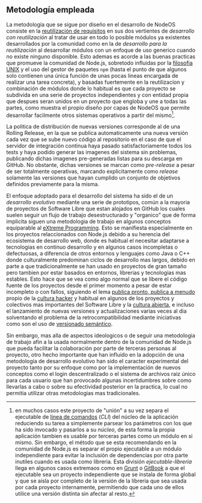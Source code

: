 ## Metodología empleada

La metodología que se sigue por diseño en el desarrollo de NodeOS consiste en la
[reutilización de requisitos](http://www.ecured.cu/index.php/Reutilización_de_requisitos)
en sus dos vertientes de *desarrollo con reutilización* al tratar de usar en
todo lo posible módulos ya existentes desarrollados por la comunidad como en la
de *desarrollo para la reutilización* al desarrollar módulos con un enfoque de
uso generico cuando no existe ninguno disponible. Esto ademas es acorde a las
buenas practicas que promueve la comunidad de Node.js, sobretodo influidas por
la [filosofia UNIX](https://en.wikipedia.org/wiki/Unix_philosophy) y el uso del
gestor de paquetes `npm` (hasta el punto de que algunos solo contienen una única
función de unas pocas lineas encargada de realizar una tarea concreta), y
basadas fuertemente en la reutilizacíon y combinación de módulos donde lo
habitual es que cada proyecto se subdivida en una serie de proyectos
independientes y con entidad propia que despues seran unidos en un proyecto que
engloba y une a todas las partes, como muestra el propio diseño por capas de
NodeOS que permite desarrollar facilmente otros sistemas operativos a partir del
mismo[^1].

La politica de distribución de nuevas versiones corresponde al de una Rolling
Release, en la que se publica automaticamente una nueva versión cada vez que se
sube nuevo código al repositorio en el caso de que el servidor de integración
continua haya pasado satisfactoriamente todos los tests y haya podido generar
las imagenes del sistema sin problemas, publicando dichas imagenes pre-generadas
listas para su descarga en GitHub. No obstante, dichas versiones se marcan como
*pre-release* a pesar de ser totalmente operativas, marcando explicitamente como
*release* solamente las versiones que hayan cumplido un conjunto de objetivos
definidos previamente para la misma.

El enfoque adoptado para el desarrollo del sistema ha sido el de un *desarrollo
evolutivo* mediante una serie de prototipos, común a la mayoria de proyectos de
Software Libre que estan alojados en GitHub los cuales suelen seguir un flujo de
trabajo desestructurado y "organico" que de forma implicita siguen una
metodologia de trabajo en algunos conceptos equiparable al
[eXtreme Programming](https://es.wikipedia.org/wiki/Programación_extrema). Esto
se manifiesta especialmente en los proyectos relaccionados con Node.js debido a
su herencia del ecosistema de desarrollo web, donde es habitual el necesitar
adaptarse a tecnologias en continuo desarrollo y en algunos casos incompletas o
defectuosas, a diferencia de otros entornos y lenguajes como Java o C++ donde
culturalmente predominan ciclos de desarrollo mas largos, debido en parte a que
tradicionalmente se han usado en proyectos de gran tamaño pero tambien por estar
basados en entornos, librerias y tecnologias mas estables. Esto hace que se vea
como algo normal que se libere el código fuente de los proyectos desde el primer
momento a pesar de estar incompleto o con fallos, siguiendo el lema
[publica pronto, publica a menudo](https://es.wikipedia.org/wiki/Release_early,_release_often)
propio de la [cultura hacker](https://es.wikipedia.org/wiki/Ética_hacker) y
habitual en algunos de los proyectos y colectivos mas importantes del Software
Libre y la [cultura abierta](https://es.wikipedia.org/wiki/Cultura_libre), e
incluso el lanzamiento de nuevas versiones y actualizaciones varias veces al dia
solventando el problema de la retrocompatibilidad mediante iniciativas como son
el uso de [versionado semántico](http://semver.org/lang/es).

Sin embargo, mas alla de aspectos ideologicos o de seguir una metodologia de
trabajo afin a la usada normalmente dentro de la comunidad de Node.js que pueda
facilitar la colaboración por parte de terceras personas al proyecto, otro hecho
importante que han influido en la adopción de una metodología de desarrollo
evolutivo han sido el caracter experimental del proyecto tanto por su enfoque
como por la implementación de nuevos conceptos como el login descentralizado o
el sistema de archivos raiz único para cada usuario que han provocado algunas
incertidumbres sobre como llevarlas a cabo o sobre su efectividad posterior en
la practica, lo cual no permitia utilizar otras metodologias mas tradicionales.

[^1]: en muchos casos este proyecto de "unión" a su vez separa el ejecutable de [linea de comandos](https://docs.npmjs.com/files/package.json#bin) (*CLI*) del núcleo de la aplicación reduciendo su tarea a simplemente parsear los parámetros con los que ha sido invocado y pasarlos a su *núcleo*, de esta forma la propia aplicación tambien es usable por terceras partes como un módulo en si mismo. Sin embargo, el método que se esta recomendando en la comunidad de Node.js es separar el propio ejecutable a un módulo independiente para evitar la inclusión de
dependencias por otra parte inutiles cuando es usada como libreria. Esta división *ejecutable-libreria* llega en algunos casos extremaos como en [Grunt](http://gruntjs.com) o [GitBook](https://www.gitbook.com) a que el ejecutable sea un proyecto independiente que se instala de forma global y que se aisla por completo de la versión de la libreria que sea usada por cada proyecto internamente, permitiendo que cada uno de ellos utilice una versión distinta sin afectar al resto.
